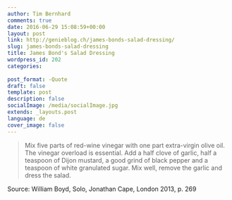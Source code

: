 ```yaml
---
author: Tim Bernhard
comments: true
date: 2016-06-29 15:08:59+00:00
layout: post
link: http://genieblog.ch/james-bonds-salad-dressing/
slug: james-bonds-salad-dressing
title: James Bond's Salad Dressing
wordpress_id: 202
categories:
  
post_format: -Quote
draft: false
template: post
description: false
socialImage: /media/socialImage.jpg
extends: _layouts.post
language: de
cover_image: false
---
```


<blockquote>Mix five parts of red-wine vinegar with one part extra-virgin olive oil. The vinegar overload is essential. Add a half clove of garlic, half a teaspoon of Dijon mustard, a good grind of black pepper and a teaspoon of white granulated sugar. Mix well, remove the garlic and dress the salad.</blockquote>



Source: William Boyd, Solo, Jonathan Cape, London 2013, p. 269
